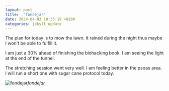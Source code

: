 ```yaml
---
layout: post
title:  "fondejar"
date: 2024-04-03 10:35:19 +0200
categories: jekyll update
---
```


The plan for today is to mow the lawn. It rained during the night thus maybe I won't be able to fulfill it.  

I am just a 30% ahead of finishing the biohacking book. I am seeing the light at the end of the tunnel.  

The stretching session went very well. I am feeling better in the psoas area. I will run a short one with sugar cane protocol today.  




![fondejar]()*fondejar*&nbsp;



[jekyll-docs]: https://jekyllrb.com/docs/home
[jekyll-gh]:   https://github.com/jekyll/jekyll
[jekyll-talk]: https://talk.jekyllrb.com/
